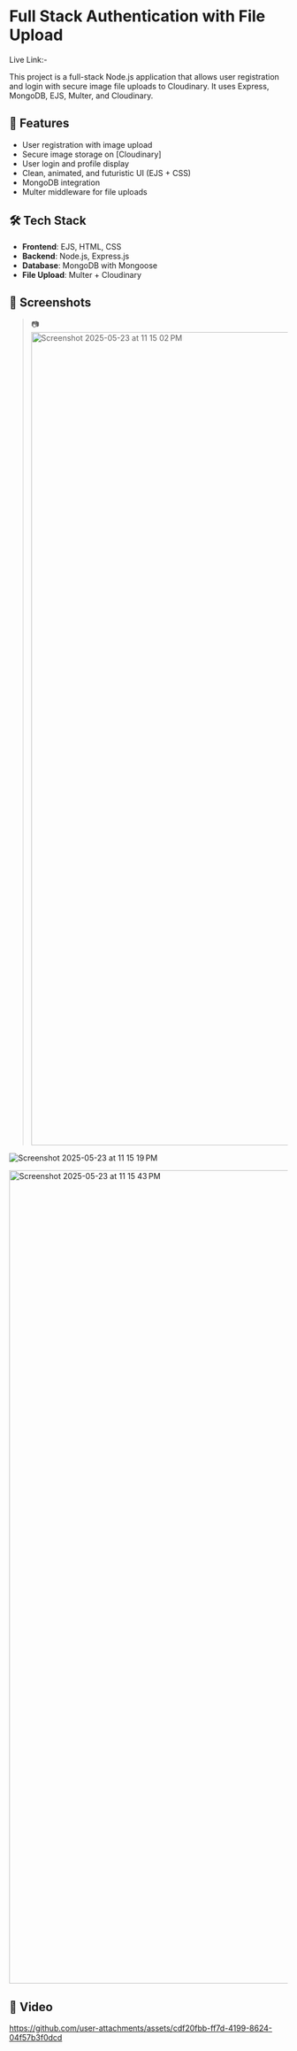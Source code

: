 # Full Stack Authentication with File Upload

Live Link:-

This project is a full-stack Node.js application that allows user registration and login with secure image file uploads to Cloudinary. It uses Express, MongoDB, EJS, Multer, and Cloudinary.

## 🚀 Features

- User registration with image upload
- Secure image storage on [Cloudinary]
- User login and profile display
- Clean, animated, and futuristic UI (EJS + CSS)
- MongoDB integration
- Multer middleware for file uploads

## 🛠️ Tech Stack

- **Frontend**: EJS, HTML, CSS
- **Backend**: Node.js, Express.js
- **Database**: MongoDB with Mongoose
- **File Upload**: Multer + Cloudinary

## 📸 Screenshots
> 📷<img width="1470" alt="Screenshot 2025-05-23 at 11 15 02 PM" src="https://github.com/user-attachments/assets/6c7e1c00-5309-4292-b880-97f41eb2b6a1" />

![Screenshot 2025-05-23 at 11 15 19 PM](https://github.com/user-attachments/assets/27550370-58d4-49da-9ee5-5a60953654dd)

<img width="1470" alt="Screenshot 2025-05-23 at 11 15 43 PM" src="https://github.com/user-attachments/assets/3c718423-7845-485d-ab4f-c44a4850a3c2" />


## 🎥 Video

https://github.com/user-attachments/assets/cdf20fbb-ff7d-4199-8624-04f57b3f0dcd
